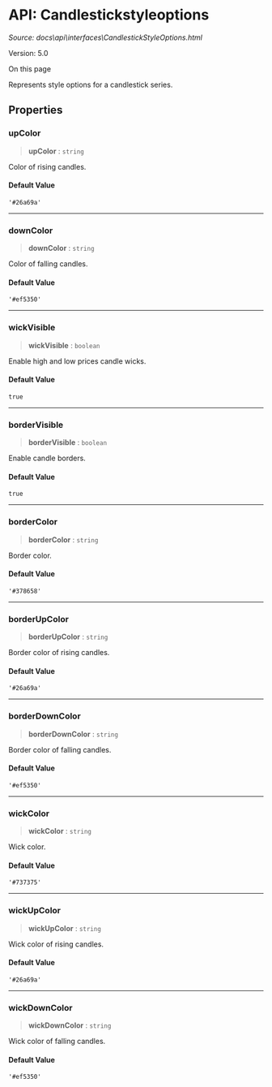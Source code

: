 # API: Candlestickstyleoptions

*Source: docs\api\interfaces\CandlestickStyleOptions.html*

Version: 5.0

On this page

Represents style options for a candlestick series.

## Properties[​](CandlestickStyleOptions.html#properties "Direct link to Properties")

### upColor[​](CandlestickStyleOptions.html#upcolor "Direct link to upColor")

> **upColor** : `string`

Color of rising candles.

#### Default Value[​](CandlestickStyleOptions.html#default-value "Direct link to Default Value")

`'#26a69a'`

* * *

### downColor[​](CandlestickStyleOptions.html#downcolor "Direct link to downColor")

> **downColor** : `string`

Color of falling candles.

#### Default Value[​](CandlestickStyleOptions.html#default-value-1 "Direct link to Default Value")

`'#ef5350'`

* * *

### wickVisible[​](CandlestickStyleOptions.html#wickvisible "Direct link to wickVisible")

> **wickVisible** : `boolean`

Enable high and low prices candle wicks.

#### Default Value[​](CandlestickStyleOptions.html#default-value-2 "Direct link to Default Value")

`true`

* * *

### borderVisible[​](CandlestickStyleOptions.html#bordervisible "Direct link to borderVisible")

> **borderVisible** : `boolean`

Enable candle borders.

#### Default Value[​](CandlestickStyleOptions.html#default-value-3 "Direct link to Default Value")

`true`

* * *

### borderColor[​](CandlestickStyleOptions.html#bordercolor "Direct link to borderColor")

> **borderColor** : `string`

Border color.

#### Default Value[​](CandlestickStyleOptions.html#default-value-4 "Direct link to Default Value")

`'#378658'`

* * *

### borderUpColor[​](CandlestickStyleOptions.html#borderupcolor "Direct link to borderUpColor")

> **borderUpColor** : `string`

Border color of rising candles.

#### Default Value[​](CandlestickStyleOptions.html#default-value-5 "Direct link to Default Value")

`'#26a69a'`

* * *

### borderDownColor[​](CandlestickStyleOptions.html#borderdowncolor "Direct link to borderDownColor")

> **borderDownColor** : `string`

Border color of falling candles.

#### Default Value[​](CandlestickStyleOptions.html#default-value-6 "Direct link to Default Value")

`'#ef5350'`

* * *

### wickColor[​](CandlestickStyleOptions.html#wickcolor "Direct link to wickColor")

> **wickColor** : `string`

Wick color.

#### Default Value[​](CandlestickStyleOptions.html#default-value-7 "Direct link to Default Value")

`'#737375'`

* * *

### wickUpColor[​](CandlestickStyleOptions.html#wickupcolor "Direct link to wickUpColor")

> **wickUpColor** : `string`

Wick color of rising candles.

#### Default Value[​](CandlestickStyleOptions.html#default-value-8 "Direct link to Default Value")

`'#26a69a'`

* * *

### wickDownColor[​](CandlestickStyleOptions.html#wickdowncolor "Direct link to wickDownColor")

> **wickDownColor** : `string`

Wick color of falling candles.

#### Default Value[​](CandlestickStyleOptions.html#default-value-9 "Direct link to Default Value")

`'#ef5350'`
